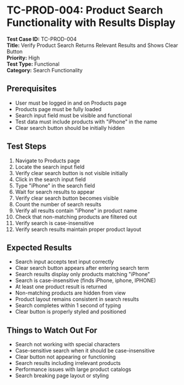 # TC-PROD-004: Product Search Functionality with Results Display

**Test Case ID:** TC-PROD-004  
**Title:** Verify Product Search Returns Relevant Results and Shows Clear Button  
**Priority:** High  
**Test Type:** Functional  
**Category:** Search Functionality  

## Prerequisites
- User must be logged in and on Products page
- Products page must be fully loaded
- Search input field must be visible and functional
- Test data must include products with "iPhone" in the name
- Clear search button should be initially hidden

## Test Steps
1. Navigate to Products page
2. Locate the search input field
3. Verify clear search button is not visible initially
4. Click in the search input field
5. Type "iPhone" in the search field
6. Wait for search results to appear
7. Verify clear search button becomes visible
8. Count the number of search results
9. Verify all results contain "iPhone" in product name
10. Check that non-matching products are filtered out
11. Verify search is case-insensitive
12. Verify search results maintain proper product layout

## Expected Results
- Search input accepts text input correctly
- Clear search button appears after entering search term
- Search results display only products matching "iPhone"
- Search is case-insensitive (finds iPhone, iphone, IPHONE)
- At least one product result is returned
- Non-matching products are hidden from view
- Product layout remains consistent in search results
- Search completes within 1 second of typing
- Clear button is properly styled and positioned

## Things to Watch Out For
- Search not working with special characters
- Case-sensitive search when it should be case-insensitive
- Clear button not appearing or functioning
- Search results including irrelevant products
- Performance issues with large product catalogs
- Search breaking page layout or styling 
